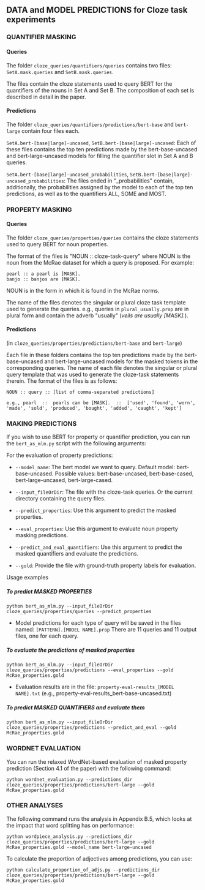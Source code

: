 

## DATA and MODEL PREDICTIONS for Cloze task experiments


### QUANTIFIER MASKING

#### Queries

The folder `cloze_queries/quantifiers/queries` contains two files: `SetA.mask.queries` and `SetB.mask.queries`. 

The files contain the cloze statements used to query BERT for the quantifiers of the nouns in Set A and Set B. The composition of each set is described in detail in the paper.


#### Predictions

The folder `cloze_queries/quantifiers/predictions/bert-base` and `bert-large` contain four files each. 

`SetA.bert-[base|large]-uncased`, `SetB.bert-[base|large]-uncased`: Each of these files contains the top ten predictions made by the bert-base-uncased and bert-large-uncased models for filling the quantifier slot in Set A and B queries.

`SetA.bert-[base|large]-uncased_probabilities`, `SetB.bert-[base|large]-uncased_probabilities`: The files ended in "\_probabilities" contain, additionally, the probabilities assigned by the model to each of the top ten predictions, as well as to the quantifiers ALL, SOME and MOST.


### PROPERTY MASKING

#### Queries

The folder `cloze_queries/properties/queries` contains the cloze statements used to query BERT for noun properties. 

The format of the files is "NOUN :: cloze-task-query" where NOUN is the noun from the McRae dataset for which a query is proposed. For example:

```
pearl :: a pearl is [MASK].
banjo :: banjos are [MASK].
```

NOUN is in the form in which it is found in the McRae norms. 

The name of the files denotes the singular or plural cloze task template used to generate the queries. 
e.g., queries in `plural_usually.prop` are in plural form and contain the adverb "usually" (_veils are usually [MASK]._).


#### Predictions

(in `cloze_queries/properties/predictions/bert-base` and `bert-large`)

Each file in these folders contains the top ten predictions made by the bert-base-uncased and bert-large-uncased models for the masked tokens in the corresponding queries. The name of each file denotes the singular or plural query template that was used to generate the cloze-task statements therein. The format of the files is as follows: 

```
NOUN :: query :: [list of comma-separated predictions] 

e.g., pearl  ::  pearls can be [MASK].  ::  ['used', 'found', 'worn', 'made', 'sold', 'produced', 'bought', 'added', 'caught', 'kept']
```


### MAKING PREDICTIONS

If you wish to use BERT for property or quantifier prediction, you can run the `bert_as_mlm.py` script with the following arguments:


For the evaluation of property predictions:

+ `--model_name`: The bert model we want to query. Default model: bert-base-uncased. Possible values: bert-base-uncased, bert-base-cased, bert-large-uncased, bert-large-cased.
	
+ `--input_fileOrDir`: The file with the cloze-task queries. Or the current directory containing the query files.

+ `--predict_properties`: Use this argument to predict the masked properties.

+ `--eval_properties`: Use this argument to evaluate noun property masking predictions.
						
+ `--predict_and_eval_quantifiers`: Use this argument to predict the masked quantifiers and evaluate the predictions.
						
+ `--gold`: Provide the file with ground-truth property labels for evaluation.


Usage examples

##### To predict MASKED PROPERTIES

`python bert_as_mlm.py --input_fileOrDir cloze_queries/properties/queries --predict_properties`

- Model predictions for each type of query will be saved in the files named: `[PATTERN].[MODEL NAME].prop` 
There are 11 queries and 11 output files, one for each query.

##### To evaluate the predictions of masked properties

`python bert_as_mlm.py --input_fileOrDir cloze_queries/properties/predictions --eval_properties --gold McRae_properties.gold`

- Evaluation results are in the file: `property-eval-results_[MODEL NAME].txt` 
(e.g., property-eval-results_bert-base-uncased.txt)


##### To predict MASKED QUANTIFIERS and evaluate them 

`python bert_as_mlm.py --input_fileOrDir cloze_queries/properties/predictions --predict_and_eval --gold McRae_properties.gold`



### WORDNET EVALUATION 

You can run the relaxed WordNet-based evaluation of masked property prediction (Section 4.1 of the paper) with the following command:

`python wordnet_evaluation.py --predictions_dir cloze_queries/properties/predictions/bert-large --gold McRae_properties.gold`


### OTHER ANALYSES 

The following command runs the analysis in Appendix B.5, which looks at the impact that word splitting has on performance:

`python wordpiece_analysis.py --predictions_dir cloze_queries/properties/predictions/bert-large --gold McRae_properties.gold --model_name bert-large-uncased`

To calculate the proportion of adjectives among predictions, you can use:

`python calculate_proportion_of_adjs.py --predictions_dir cloze_queries/properties/predictions/bert-large --gold McRae_properties.gold`












